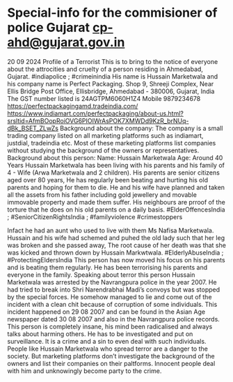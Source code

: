 # Special-info for the commisioner of police Gujarat cp-ahd@gujarat.gov.in

20 09 2024
Profile of a Terrorist
This is to bring to the notice of everyone about the attrocities and cruelty of a person residing in Ahmedabad, Gujarat. #indiapolice ; #crimeinindia
His name is Hussain Marketwala and his company name is Perfect Packaging.
Shop 9, Shreeji Complex, Near Ellis Bridge Post Office, Ellisbridge, Ahmedabad - 380006, Gujarat, India
The GST number listed is 24AGTPM6060H1Z4
Mobile 9879234678
https://perfectpackagingamd.tradeindia.com/
https://www.indiamart.com/perfectpackaging/about-us.html?srsltid=AfmBOopRoiOVG6PIOIWrAsPOK7XMWDd9KzR_brNUq-dBk_BSET_ZLwZs
Background about the company:
The company is a small trading company listed on all marketing platforms such as indiamart, justdial, tradeindia etc. Most of these marketing platforms list companies without studying the background of the owners or representatives. 
Background about this person:
Name: Hussain Marketwala
Age: Around 40 Years
 Hussain Marketwala has been living with his parents and his family of 4 - Wife (Arwa Marketwala and 2 children). His parents are senior citizens aged over 80 years, He has regularly been beating and hurting his old parents and hoping for them to die. 
He and his wife have planned and taken all the assets from his father including gold jewellery and movable immovable property and made them suffer. His neighbours are prroof of the torture that he does on his old parents on a daily basis. #ElderOffencesIndia ; #SeniorCitizenRightsIndia ; #familyviolence #crimestoppers

Infact he had an aunt who used to live with them Ms Nafisa Marketwala. Hussain and his wife had schemed and puhed the old lady such that her leg was broken and she passed away, The root cause of her death was that she was kicked and thrown down by Hussain Markwtwala. #ElderlyAbuseIndia ; #ProtectingEldersIndia
This person has now moved his focus on his parents and is beating them regularly. He has been terrorising his parents and everyone in the family.
Speaking about terror this person Hussain Marketwala was arrested by the Navrangpura police in the year 2007. He had tried to break into Shri Narendrabhai Madi’s convoys but was stopped by the special forces. He somehow managed to lie and come out of the incident with a clean chit because of corruption of some individuals. This incident happened on 29 08 2007 and can be found in the Asian Age newspaper dated 30 08 2007 and also in the Navrangpura police records. 
This person is completely insane, his mind been radicalised and always talks about harming others. He has to be investigated and put on surveillance.
It is a crime and a sin to even deal with such individuals. People like Hussain Marketwala who spread terror are a danger to the society. But marketing platforms don’t investigate the background of the owners and list their companies on their paltforms. Innocent people deal with him and unknowingly become party to the crime.




